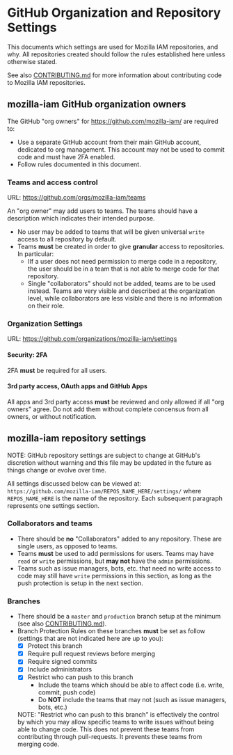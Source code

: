 # GitHub Organization and Repository Settings

This documents which settings are used for Mozilla IAM repositories, and why.
All repositories created should follow the rules established here unless otherwise stated.

See also [CONTRIBUTING.md](CONTRIBUTING.md) for more information about contributing code to Mozilla IAM repositories. 

## mozilla-iam GitHub organization owners

The GitHub "org owners" for https://github.com/mozilla-iam/ are required to:

- Use a separate GitHub account from their main GitHub account, dedicated to org management. This account may not be used to commit code and must have 2FA enabled.
- Follow rules documented in this document.

### Teams and access control
URL: https://github.com/orgs/mozilla-iam/teams

An "org owner" may add users to teams. The teams should have a description which indicates their intended purpose.

- No user may be added to teams that will be given universal `write` access to all repository by default.
- Teams **must** be created in order to give **granular** access to repositories. In particular:
  - IIf a user does not need permission to merge code in a repository, the user should be in a team that is not able to merge code for that repository.
  - Single "collaborators" should not be added, teams are to be used instead. Teams are very visible and described at the organization level, while collaborators are less visible and there is no information on their role.

### Organization Settings
URL: https://github.com/organizations/mozilla-iam/settings

#### Security: 2FA

2FA **must** be required for all users.

#### 3rd party access, OAuth apps and GitHub Apps

All apps and 3rd party access **must** be reviewed and only allowed if all "org owners" agree. Do not add them without complete concensus from all owners, or without notification.

## mozilla-iam repository settings

NOTE: GitHub repository settings are subject to change at GitHub's discretion without warning and this file may be updated in the future as things change or evolve over time.

All settings discussed below can be viewed at: `https://github.com/mozilla-iam/REPOS_NAME_HERE/settings/` where `REPOS_NAME_HERE` is the name of the repository.
Each subsequent paragraph represents one settings section.

### Collaborators and teams

- There should be **no** "Collaborators" added to any repository. These are single users, as opposed to teams.
- Teams **must** be used to add permissions for users. Teams may have `read` or `write` permissions, but **may not** have the `admin` permissions.
- Teams such as issue managers, bots, etc. that need no write access to code may still have `write` permissions in this section, as long as the push protection is setup in the next section.

### Branches

- There should be a `master` and `production` branch setup at the minimum (see also [CONTRIBUTING.md](CONTRIBUTING.md)).
- Branch Protection Rules on these branches **must** be set as follow (settings that are not indicated here are up to you):
  - [x] Protect this branch
  - [x] Require pull request reviews before merging
  - [x] Require signed commits
  - [x] Include administrators
  - [x] Restrict who can push to this branch
    - Include the teams which should be able to affect code (i.e. write, commit, push code)
    - Do **NOT** include the teams that may not (such as issue managers, bots, etc.)
    
  NOTE: "Restrict who can push to this branch" is effectively the control by which you may allow specific teams to write issues without being able to change code. This does not prevent these teams from contributing through pull-requests. It prevents these teams from merging code.
 
